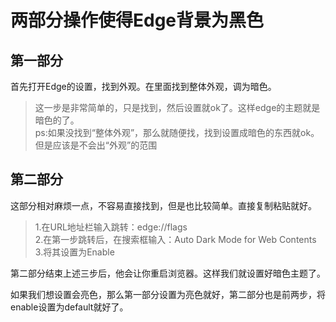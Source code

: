 # 两部分操作使得Edge背景为黑色  

## 第一部分  

首先打开Edge的设置，找到外观。在里面找到整体外观，调为暗色。  
> 这一步是非常简单的，只是找到，然后设置就ok了。这样edge的主题就是暗色的了。  
ps:如果没找到“整体外观”，那么就随便找，找到设置成暗色的东西就ok。但是应该是不会出“外观”的范围  

## 第二部分  

这部分相对麻烦一点，不容易直接找到，但是也比较简单。直接复制粘贴就好。  
> 1.在URL地址栏输入跳转：edge://flags  
2.在第一步跳转后，在搜索框输入：Auto Dark Mode for Web Contents  
3.将其设置为Enable  

第二部分结束上述三步后，他会让你重启浏览器。这样我们就设置好暗色主题了。  

如果我们想设置会亮色，那么第一部分设置为亮色就好，第二部分也是前两步，将enable设置为default就好了。  

